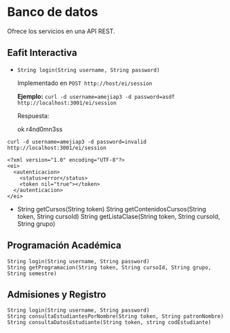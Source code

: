 Banco de datos
==============

Ofrece los servicios en una API REST.

Eafit Interactiva
-----------------

* `String login(String username, String password)`

  Implementado en `POST http://host/ei/session`

  **Ejemplo:**
      `curl -d username=amejiap3 -d password=asdf http://localhost:3001/ei/session`

  Respuesta:

    <?xml version="1.0" encoding="UTF-8"?>
    <ei>
      <autenticacion>
        <status>ok</status>
        <token>r4nd0mn3ss</token>
      </autenticacion>
    </ei>
    

 `curl -d username=amejiap3 -d password=invalid http://localhost:3001/ei/session`

    <?xml version="1.0" encoding="UTF-8"?>
    <ei>
      <autenticacion>
        <status>error</status>
        <token nil="true"></token>
      </autenticacion>
    </ei>


*
    String getCursos(String token)
    String getContenidosCursos(String token, String cursoId)
    String getListaClase(String token, String cursoId, String grupo)

Programación Académica
-----------------

    String login(String username, String password)
    String getProgramacion(String token, String cursoId, String grupo, String semestre)

Admisiones y Registro
-----------------

    String login(String username, String password)
    String consultaEstudiantesPorNombre(String token, String patronNombre)
    String consultaDatosEstudiante(String token, string codEstudiante)
